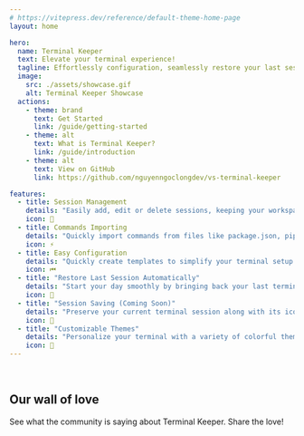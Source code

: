 ```yaml
---
# https://vitepress.dev/reference/default-theme-home-page
layout: home

hero:
  name: Terminal Keeper
  text: Elevate your terminal experience!
  tagline: Effortlessly configuration, seamlessly restore your last session, and manage sessions with ease. Personalize your workspace with colorful themes and boost productivity by importing commands swiftly.
  image:
    src: ./assets/showcase.gif
    alt: Terminal Keeper Showcase
  actions:
    - theme: brand
      text: Get Started
      link: /guide/getting-started
    - theme: alt
      text: What is Terminal Keeper?
      link: /guide/introduction
    - theme: alt
      text: View on GitHub
      link: https://github.com/nguyenngoclongdev/vs-terminal-keeper

features:
  - title: Session Management
    details: "Easily add, edit or delete sessions, keeping your workspace tidy."
    icon: 🎉
  - title: Commands Importing
    details: "Quickly import commands from files like package.json, pipenv, Makefile, grunt, gradle, gulp, ant, and more."
    icon: ⚡
  - title: Easy Configuration
    details: "Quickly create templates to simplify your terminal setup."
    icon: ⏮
  - title: "Restore Last Session Automatically"
    details: "Start your day smoothly by bringing back your last terminal session when you open the app."
    icon: 📄
  - title: "Session Saving (Coming Soon)"
    details: "Preserve your current terminal session along with its icon, color, and all terminal configurations."
    icon: 🐚
  - title: "Customizable Themes"
    details: "Personalize your terminal with a variety of colorful themes for icons and colors that brighten your workspace."
    icon: 🌈
---
```


<script setup>
import { VPTeamMembers } from 'vitepress/theme'

const members = [
  {
    avatar: 'https://marketplace.visualstudio.com/avatar?userid=f646e0a0-1d9e-66b7-a70f-90c56c421541',
    name: "Nico Kupfer",
    title: "⭐⭐⭐⭐⭐",
    desc: "Very good! And our team uses it now too. Allows us to have a predefined set of terminals, each with its own command, color, icon... and open all of them with a shortcut. I recommend trying, especially if you're frustrated by the amount of terminals you have to open every time. Thank you Nguyen.",
    // links: [
    //   {  
    //     icon: { 
    //       svg: '<svg xmlns="http://www.w3.org/2000/svg" viewBox="0 0 21 21"><path fill="#f35325" d="M0 0h10v10H0z"/><path fill="#81bc06" d="M11 0h10v10H11z"/><path fill="#05a6f0" d="M0 11h10v10H0z"/><path fill="#ffba08" d="M11 11h10v10H11z"/></svg>'
    //     },
    //     link: "https://marketplace.visualstudio.com/items?itemName=nguyenngoclong.terminal-keeper&ssr=false#review-details" 
    //   }
    // ]
  },
  {
    avatar: 'https://marketplace.visualstudio.com/avatar?userid=dd94f89c-9c16-6c9d-896e-83c6ac3480f1',
    name: "David Swanson",
    title: "⭐⭐⭐⭐⭐",
    desc: "One of the best, most efficient extensions I have found. You click install. You easily configure each terminal in the session.json, and then it just works. I remotely develop. I can easily log-in to my remote server session with VSCode, run Terminal activate, and there are all my terminals.",
    // links: [
    //   {  
    //     icon: { 
    //       svg: '<svg xmlns="http://www.w3.org/2000/svg" viewBox="0 0 21 21"><path fill="#f35325" d="M0 0h10v10H0z"/><path fill="#81bc06" d="M11 0h10v10H11z"/><path fill="#05a6f0" d="M0 11h10v10H0z"/><path fill="#ffba08" d="M11 11h10v10H11z"/></svg>'
    //     },
    //     link: "https://marketplace.visualstudio.com/items?itemName=nguyenngoclong.terminal-keeper&ssr=false#review-details" 
    //   }
    // ]
  },
  {
    avatar: 'https://marketplace.visualstudio.com/avatar?userid=c7b239e1-60b0-687e-8671-0fa701cfb760',
    name: "J Williams",
    title: "⭐⭐⭐⭐⭐",
    desc: "Really nice extension. The documentation found on the Overview page was totally comprehensive for my needs/first-time setup. I've recommended it to my entire team already. Great work!",
    // links: [
    //   {  
    //     icon: { 
    //       svg: '<svg xmlns="http://www.w3.org/2000/svg" viewBox="0 0 21 21"><path fill="#f35325" d="M0 0h10v10H0z"/><path fill="#81bc06" d="M11 0h10v10H11z"/><path fill="#05a6f0" d="M0 11h10v10H0z"/><path fill="#ffba08" d="M11 11h10v10H11z"/></svg>'
    //     },
    //     link: "https://marketplace.visualstudio.com/items?itemName=nguyenngoclong.terminal-keeper&ssr=false#review-details" 
    //   }
    // ]
  },
  {
    avatar: 'https://marketplace.visualstudio.com/avatar?userid=61a7824b-b9d4-46a5-b993-104f60814d5e',
    name: "Aurélien R",
    title: "⭐⭐⭐⭐⭐",
    desc: "Was looking for an extension like this for a while! You saved me a lot of time, thanks!",
    // links: [
    //   {  
    //     icon: { 
    //       svg: '<svg xmlns="http://www.w3.org/2000/svg" viewBox="0 0 21 21"><path fill="#f35325" d="M0 0h10v10H0z"/><path fill="#81bc06" d="M11 0h10v10H11z"/><path fill="#05a6f0" d="M0 11h10v10H0z"/><path fill="#ffba08" d="M11 11h10v10H11z"/></svg>'
    //     },
    //     link: "https://marketplace.visualstudio.com/items?itemName=nguyenngoclong.terminal-keeper&ssr=false#review-details" 
    //   }
    // ]
  },
  {
    avatar: 'https://marketplace.visualstudio.com/avatar?userid=e42f8bc0-20c5-60d1-a98d-d545c9b0ff01',
    name: "John Murphy",
    title: "⭐⭐⭐⭐⭐",
    desc: "Pretty cool extension, highly customizable and cool and useful features. Kind of annoying you have to customize your shell from the config(session.json), wish you could auto-save currently opened sessions from the ctrl+shift+p vs code menu. Besides that it's great!!! Thanks to the creator of this app!!!",
    // links: [
    //   {  
    //     icon: { 
    //       svg: '<svg xmlns="http://www.w3.org/2000/svg" viewBox="0 0 21 21"><path fill="#f35325" d="M0 0h10v10H0z"/><path fill="#81bc06" d="M11 0h10v10H11z"/><path fill="#05a6f0" d="M0 11h10v10H0z"/><path fill="#ffba08" d="M11 11h10v10H11z"/></svg>'
    //     },
    //     link: "https://marketplace.visualstudio.com/items?itemName=nguyenngoclong.terminal-keeper&ssr=false#review-details" 
    //   }
    // ]
  },
  {
    avatar: 'https://github.com/webia1.png',
    name: "webia1",
    title: "⭐⭐⭐⭐⭐",
    desc: "Thank you for creating such a fantastic extension. We rely on it daily, and it has greatly enhanced our workflow. Our teams work within an Nx MonoRepo, developing different apps and running various sessions.",
    // links: [
    //   { icon: 'github', link: 'https://github.com/webia1' }
    // ]
  },
  {
    avatar: 'https://marketplace.visualstudio.com/avatar?userid=2e9ea7fd-eae0-6b66-885d-61de9f8848fc',
    name: "Max Pauwels",
    title: "⭐⭐⭐⭐⭐",
    desc: "I'd like to thank the creator of this extension for releasing this, it's an excellent tool!",
    // links: [
    //   {  
    //     icon: { 
    //       svg: '<svg xmlns="http://www.w3.org/2000/svg" viewBox="0 0 21 21"><path fill="#f35325" d="M0 0h10v10H0z"/><path fill="#81bc06" d="M11 0h10v10H11z"/><path fill="#05a6f0" d="M0 11h10v10H0z"/><path fill="#ffba08" d="M11 11h10v10H11z"/></svg>'
    //     },
    //     link: "https://marketplace.visualstudio.com/items?itemName=nguyenngoclong.terminal-keeper&ssr=false#qna" 
    //   }
    // ]
  },
  {
    avatar: 'https://marketplace.visualstudio.com/avatar?userid=5f6f9573-a2df-4005-a5f0-6397aa6bc22f',
    name: "Blair M.",
    title: "⭐⭐⭐⭐⭐",
    desc: "Keeps things organized by having pre-defined terminal tabs with pre-typed or pre-run commands.",
    // links: [
    //   {  
    //     icon: { 
    //       svg: '<svg xmlns="http://www.w3.org/2000/svg" viewBox="0 0 21 21"><path fill="#f35325" d="M0 0h10v10H0z"/><path fill="#81bc06" d="M11 0h10v10H11z"/><path fill="#05a6f0" d="M0 11h10v10H0z"/><path fill="#ffba08" d="M11 11h10v10H11z"/></svg>'
    //     },
    //     link: "https://marketplace.visualstudio.com/items?itemName=nguyenngoclong.terminal-keeper&ssr=false#review-details" 
    //   }
    // ]
  },
  // {
  //   avatar: 'https://marketplace.visualstudio.com/avatar?userid=4302b4c9-68c9-6528-b524-3bbc1a17c516',
  //   name: "Ninh Nguyen Do",
  //   title: "⭐⭐⭐⭐⭐",
  //   desc: "It saved me couple days.",
  //   links: [
  //     {  
  //       icon: { 
  //         svg: '<svg xmlns="http://www.w3.org/2000/svg" viewBox="0 0 21 21"><path fill="#f35325" d="M0 0h10v10H0z"/><path fill="#81bc06" d="M11 0h10v10H11z"/><path fill="#05a6f0" d="M0 11h10v10H0z"/><path fill="#ffba08" d="M11 11h10v10H11z"/></svg>'
  //       },
  //       link: "https://marketplace.visualstudio.com/items?itemName=nguyenngoclong.terminal-keeper&ssr=false#review-details" 
  //     }
  //   ]
  // }
]
</script>

<br>

## Our wall of love

See what the community is saying about Terminal Keeper. Share the love!

<VPTeamMembers size="small" :members="members" />
